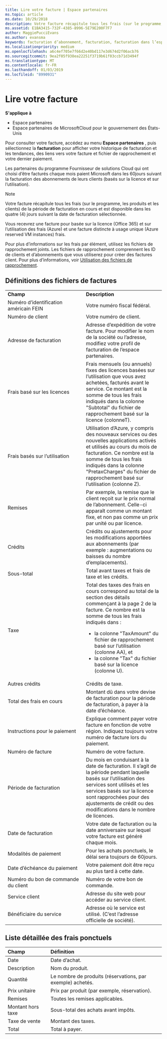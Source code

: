 ```yaml
---
title: Lire votre facture | Espace partenaires
ms.topic: article
ms.date: 10/29/2018
description: Votre facture récapitule tous les frais (sur le programme, les produits et les clients) du mois en cours. Il est disponible dans l’espace partenaires.
ms.assetid: E1BA3415-732F-4385-8996-5E79E200F7F7
author: MaggiePucciEvans
ms.author: evansma
keywords: facturation d’abonnement, facturation, facturation dans l’espace partenaires, facturation espace partenaires, lire ma facture, facture, facture de l’espace partenaires, facture Fournisseur de solutions Cloud, où est ma facture?
ms.localizationpriority: medium
ms.openlocfilehash: a6c4ef705e7f66d2e40bd117e3d674d2f06acb76
ms.sourcegitcommit: 9ea2f05f938ea22251f3719b61f03ccb71d3494f
ms.translationtype: MT
ms.contentlocale: fr-FR
ms.lasthandoff: 01/03/2019
ms.locfileid: "8990931"
---
```

# <a name="read-your-bill"></a>Lire votre facture

**S'applique à**

-  Espace partenaires
-  Espace partenaires de MicrosoftCloud pour le gouvernement des États-Unis


Pour consulter votre facture, accédez au menu **Espace partenaires** , puis sélectionnez la **facturation** pour afficher votre historique de facturation et les tendances, des liens vers votre facture et fichier de rapprochement et votre dernier paiement.

Les partenaires du programme Fournisseur de solutions Cloud qui ont choisi d’être facturés chaque mois paient Microsoft dans les 60jours suivant la facturation des abonnements de leurs clients (basés sur la licence et sur l’utilisation).

> [!NOTE]  
> Votre facture récapitule tous les frais (sur le programme, les produits et les clients) de la période de facturation en cours et est disponible dans les quatre (4) jours suivant la date de facturation sélectionnée.

Vous recevrez une facture pour basée sur la licence (Office 365) et sur l’utilisation des frais (Azure) et une facture distincte à usage unique (Azure reserved VM instances) frais.

Pour plus d’informations sur les frais par élément, utilisez les fichiers de rapprochement joints. Les fichiers de rapprochement comprennent les ID de clients et d’abonnements que vous utiliserez pour créer des factures client. Pour plus d’informations, voir [Utilisation des fichiers de rapprochement](use-the-reconciliation-files.md).

## <a name="invoice-file-definitions"></a>Définitions des fichiers de factures


<table>
<colgroup>
<col width="50%" />
<col width="50%" />
</colgroup>
<tbody>
<tr class="odd">
<td><strong>Champ</strong></td>
<td><strong>Description</strong></td>
</tr>
<tr class="even">
<td>Numéro d’identification américain FEIN</td>
<td>Votre numéro fiscal fédéral.</td>
</tr>
<tr class="odd">
<td>Numéro de client</td>
<td>Votre numéro de client.</td>
</tr>
<tr class="even">
<td>Adresse de facturation</td>
<td>Adresse d’expédition de votre facture. Pour modifier le nom de la société ou l’adresse, modifiez votre profil de facturation de l’espace partenaires. </td>
</tr>
<tr class="odd">
<td>Frais basé sur les licences</td>
<td>Frais mensuels (ou annuels) fixes des licences basées sur l’utilisation que vous avez achetées, facturés avant le service. Ce montant est la somme de tous les frais indiqués dans la colonne &quot;Subtotal&quot; du fichier de rapprochement basé sur la licence (colonneT).</td>
</tr>
<tr class="even">
<td>Frais basés sur l’utilisation</td>
<td>Utilisation d’Azure, y compris des nouveaux services ou des nouvelles applications activés et utilisés au cours du mois de facturation. Ce nombre est la somme de tous les frais indiqués dans la colonne &quot;PretaxCharges&quot; du fichier de rapprochement basé sur l’utilisation (colonne&nbsp;Z).</td>
</tr>
<tr class="odd">
<td>Remises</td>
<td>Par exemple, la remise que le client reçoit sur le prix normal de l’abonnement. Celle-ci apparaît comme un montant fixe, et non pas comme un prix par unité ou par licence.</td>
</tr>
<tr class="odd">
<td>Crédits</td>
<td>Crédits ou ajustements pour les modifications apportées aux abonnements (par exemple : augmentations ou baisses du nombre d’emplacements).</td>
</tr>
<tr class="even">
<tr class="even">
<td>Sous-total</td>
<td>Total avant taxes et frais de taxe et les crédits.</td>
</tr>
<td>Taxe</td>
<td>Total des taxes des frais en cours correspond au total de la section des détails commençant à la page&nbsp;2 de la facture. Ce nombre est la somme de tous les frais indiqués dans&nbsp;:
<ul>
<li>la colonne &quot;TaxAmount&quot; du fichier de rapprochement basé sur l’utilisation (colonne&nbsp;AA), et</li>
<li>la colonne &quot;Tax&quot; du fichier basé sur la licence (colonne&nbsp;U).</li>
</ul></td>
</tr>
<tr class="odd">
<td>Autres crédits</td>
<td>Crédits de taxe.</td>
</tr>
<tr class="even">
<td>Total des frais en cours</td>
<td>Montant dû dans votre devise de facturation pour la période de facturation, à payer à la date d’échéance.</td>
</tr>
<tr class="odd">
<td>Instructions pour le paiement</td>
<td>Explique comment payer votre facture en fonction de votre région. Indiquez toujours votre numéro de facture lors du paiement.</td>
</tr>
<tr class="even">
<td>Numéro de facture</td>
<td>Numéro de votre facture.</td>
</tr>
<tr class="odd">
<td>Période de facturation</td>
<td>Du mois en conduisant à la date de facturation. Il s’agit de la période pendant laquelle basés sur l’utilisation des services sont utilisés et les services basés sur la licence sont rapprochées pour des ajustements de crédit ou des modifications dans le nombre de licences.</td>
</tr>
<tr class="even">
<td>Date de facturation</td>
<td>Votre date de facturation ou la date anniversaire sur lequel votre facture est généré chaque mois.</td>
</tr>
<tr class="odd">
<td>Modalités de paiement</td>
<td>Pour les achats ponctuels, le délai sera toujours de 60jours.</td>
</tr>
<tr class="even">
<td>Date d’échéance du paiement</td>
<td>Votre paiement doit être reçu au plus tard à cette date.</td>
</tr>
<tr class="odd">
<td>Numéro du bon de commande du client</td>
<td>Numéro de votre bon de commande.</td>
</tr>
<tr class="even">
<td>Service client</td>
<td>Adresse du site web pour accéder au service client.</td>
</tr>
<tr class="odd">
<td>Bénéficiaire du service</td>
<td>Adresse où le service est utilisé. (C’est l’adresse officielle de société).</td>
</tr>
</tbody>
</table>

## <a name="itemized-list-of-one-time-charges"></a>Liste détaillée des frais ponctuels

|**Champ** |**Définition**|
|:----------------|:-----------------------------|
|Date |Date d’achat. |
|Description |Nom du produit. |
|Quantité |Le nombre de produits (réservations, par exemple) achetés. |
|Prix unitaire |Prix par produit (par exemple, réservation). |
|Remises |Toutes les remises applicables. |
|Montant hors taxe |Sous-total des achats avant impôts. |
|Taxe de vente |Montant des taxes. |
|Total |Total à payer. |
 



